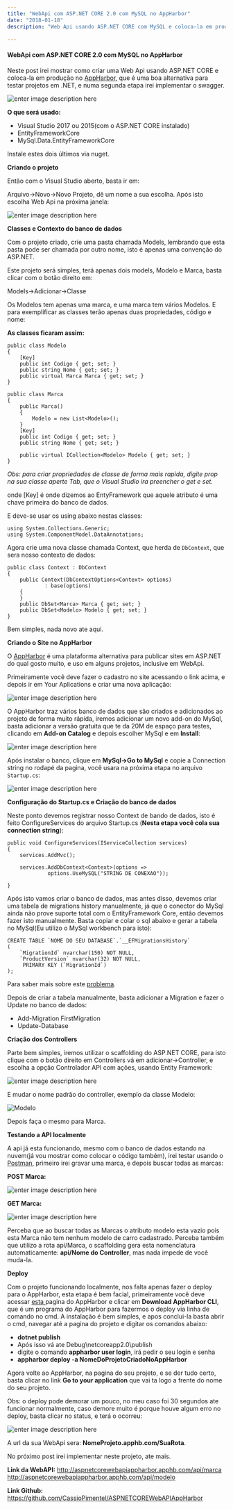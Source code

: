 ```yaml
---
title: "WebApi com ASP.NET CORE 2.0 com MySQL no AppHarbor"
date: "2018-01-18"
description: "Web Api usando ASP.NET CORE com MySQL e coloca-la em produção no [AppHarbor](https://appharbor.com/), que é uma boa alternativa para testar projetos em .NET"

---
```


####  **WebApi com ASP.NET CORE 2.0 com MySQL no AppHarbor**

Neste post irei mostrar como criar uma Web Api usando ASP.NET CORE e coloca-la em produção no [AppHarbor](https://appharbor.com/), que é uma boa alternativa para testar projetos em .NET, e numa segunda etapa irei implementar o swagger.

![enter image description here](https://raw.githubusercontent.com/CassioPimentel/cassiopimentel.github.io/master/images/PostWebApiAppHarbor/2318.WithAPIArchitecture.PNG)

**O que será usado:**

 - Visual Studio 2017 ou 2015(com o ASP.NET CORE instalado)
 - EntityFrameworkCore
 - MySql.Data.EntityFrameworkCore
 
Instale estes dois últimos via nuget.

**Criando o projeto**

Então com o Visual Studio aberto, basta ir em:

Arquivo->Novo->Novo Projeto, dê um nome a sua escolha.
Após isto escolha Web Api na próxima janela:


![enter image description here](https://raw.githubusercontent.com/CassioPimentel/cassiopimentel.github.io/master/images/PostWebApiAppHarbor/criarprojeto.jpg)


**Classes e Contexto do banco de dados**

Com o projeto criado, crie uma pasta chamada Models, lembrando que esta pasta pode ser chamada por outro nome, isto é apenas uma convenção do ASP.NET.

Este projeto será simples, terá apenas dois models, Modelo e Marca, basta clicar com o botão direito em:

Models->Adicionar->Classe

Os Modelos tem apenas uma marca, e uma marca tem vários Modelos. E para exemplificar as classes terão apenas duas propriedades, código e nome:

**As classes ficaram assim:**

    public class Modelo
    {
	    [Key]
        public int Codigo { get; set; }
        public string Nome { get; set; }
        public virtual Marca Marca { get; set; }
    }

    public class Marca
    {
        public Marca()
        {
            Modelo = new List<Modelo>();
        }
		[Key]
        public int Codigo { get; set; }
        public string Nome { get; set; }

        public virtual ICollection<Modelo> Modelo { get; set; }
    }

*Obs: para criar propriedades de classe de forma mais rapida, digite prop na sua classe aperte Tab, que o Visual Studio ira preencher o get e set.*

onde [Key] é onde dizemos ao EntyFramework que aquele atributo é uma chave primeira do banco de dados.

E deve-se usar os using abaixo nestas classes:
	
    using System.Collections.Generic;
    using System.ComponentModel.DataAnnotations;

Agora crie uma nova classe chamada Context, que herda de `DbContext`, que sera nosso contexto de dados:

    public class Context : DbContext
    {
	    public Context(DbContextOptions<Context> options)
                : base(options)
        {
        }
        public DbSet<Marca> Marca { get; set; }
        public DbSet<Modelo> Modelo { get; set; }
    }

Bem simples, nada novo ate aqui.

**Criando o Site no AppHarbor**

O [AppHarbor](https://appharbor.com/) é uma plataforma alternativa para publicar sites em ASP.NET do qual gosto muito, e uso em alguns projetos, inclusive em WebApi.

Primeiramente você deve fazer o cadastro no site acessando o link acima, e depois ir em Your Aplications e criar uma nova aplicação:

![enter image description here](https://raw.githubusercontent.com/CassioPimentel/cassiopimentel.github.io/master/images/PostWebApiAppHarbor/criarProjetoAppHarbor.jpg)


O AppHarbor traz vários banco de dados que são criados e adicionados ao projeto de forma muito rápida, iremos adicionar um novo add-on do MySql, basta adicionar a versão gratuita que te da 20M de espaço para testes, clicando em **Add-on Catalog** e depois escolher MySql e em **Install**:

![enter image description here](https://raw.githubusercontent.com/CassioPimentel/cassiopimentel.github.io/master/images/PostWebApiAppHarbor/AdicionarAddon2.jpg)

Após instalar o banco, clique em **MySql->Go to MySql** e copie a Connection string no rodapé da pagina, você usara na próxima etapa no arquivo `Startup.cs`:


![enter image description here](https://raw.githubusercontent.com/CassioPimentel/cassiopimentel.github.io/master/images/PostWebApiAppHarbor/connectionstring.jpg)


**Configuração do Startup.cs e Criação do banco de dados**

Neste ponto devemos registrar nosso Context de bando de dados, isto é feito ConfigureServices do arquivo Startup.cs (**Nesta etapa você cola sua connection string**):

    public void ConfigureServices(IServiceCollection services)
    {
        services.AddMvc();

        services.AddDbContext<Context>(options =>
                 options.UseMySQL("STRING DE CONEXAO"));

    }

Após isto vamos criar o banco de dados, mas antes disso, devemos criar uma tabela de migrations history manualmente, já que o conector do MySql ainda não prove suporte total com o EntityFramework Core, então devemos fazer isto manualmente. Basta copiar e colar o sql abaixo e gerar a tabela no MySql(Eu utilizo o MySql workbench para isto):


    CREATE TABLE `NOME DO SEU DATABASE`.`__EFMigrationsHistory` 
    ( 
	    `MigrationId` nvarchar(150) NOT NULL, 
	    `ProductVersion` nvarchar(32) NOT NULL, 
	     PRIMARY KEY (`MigrationId`) 
	);

Para saber mais sobre este [problema](https://stackoverflow.com/questions/46089982/ef-core-update-database-on-mysql-fails-with-efmigrationshistory-doesnt-ex).

Depois de criar a tabela manualmente, basta adicionar a Migration e fazer o Update no banco de dados:

   

 - Add-Migration FirstMigration 	
 - Update-Database

**Criação dos Controllers**

Parte bem simples, iremos utilizar o scaffolding do ASP.NET CORE, para isto clique com o botão direito em Controllers vá em adicionar->Controller, e escolha a opção Controlador API com ações, usando Entity Framework:


![enter image description here](https://raw.githubusercontent.com/CassioPimentel/cassiopimentel.github.io/master/images/PostWebApiAppHarbor/criarController1.jpg)


E mudar o nome padrão do controller, exemplo da classe Modelo:

![Modelo](https://raw.githubusercontent.com/CassioPimentel/cassiopimentel.github.io/master/images/PostWebApiAppHarbor/modelo.jpg)

Depois faça o mesmo para Marca.

**Testando a API localmente**

A api já esta funcionando, mesmo com o banco de dados estando na nuvem(já vou mostrar como colocar o código também), irei testar usando o [Postman](https://www.getpostman.com/), primeiro irei gravar uma marca, e depois buscar todas as marcas:

**POST Marca:**

![enter image description here](https://raw.githubusercontent.com/CassioPimentel/cassiopimentel.github.io/master/images/PostWebApiAppHarbor/PostMarca.jpg)

**GET Marca:**

![enter image description here](https://raw.githubusercontent.com/CassioPimentel/cassiopimentel.github.io/master/images/PostWebApiAppHarbor/GetMarca.jpg)

Perceba que ao buscar todas as Marcas o atributo modelo esta vazio pois esta Marca não tem nenhum modelo de carro cadastrado. Perceba também que utilizo a rota api/Marca, o scaffolding gera esta nomenclatura automaticamente: **api/Nome do Controller**, mas nada impede de você muda-la.

**Deploy**

Com o projeto funcionando localmente, nos falta apenas fazer o deploy para o AppHarbor, esta etapa é bem facial, primeiramente você deve acessar [esta ](https://blog.appharbor.com/2012/4/25/introducing-the-appharbor-command-line-utility) pagina do AppHarbor e clicar em **Download AppHarbor CLI**, que é um programa do AppHarbor para fazermos o deploy via linha de comando no cmd. A instalação é bem simples, e apos conclui-la basta abrir o cmd, navegar até a pagina do projeto e digitar os comandos abaixo:

 - **dotnet publish**
 - Após isso vá ate Debug\netcoreapp2.0\publish
 - digite o comando **appharbor user login**, irá pedir o seu login e senha
 - **appharbor deploy -a NomeDoProjetoCriadoNoAppHarbor**

Agora volte ao AppHarbor, na pagina do seu projeto, e se der tudo certo, basta clicar no link  **Go to your application** que vai ta logo a frente do nome do seu projeto.

Obs: o deploy pode demorar um pouco, no meu caso foi 30 segundos ate funcionar normalmente, caso demore muito é porque houve algum erro no deploy, basta clicar no status, e terá o ocorreu:

![enter image description here](https://raw.githubusercontent.com/CassioPimentel/cassiopimentel.github.io/master/images/PostWebApiAppHarbor/status.jpg)

A url da sua WebApi sera: **NomeProjeto.apphb.com/SuaRota**.


No próximo post irei implementar neste projeto, ate mais.

**Link da WebAPI:** 
http://aspnetcorewebapiappharbor.apphb.com/api/marca
http://aspnetcorewebapiappharbor.apphb.com/api/modelo

**Link Github:** https://github.com/CassioPimentel/ASPNETCOREWebAPIAppHarbor

